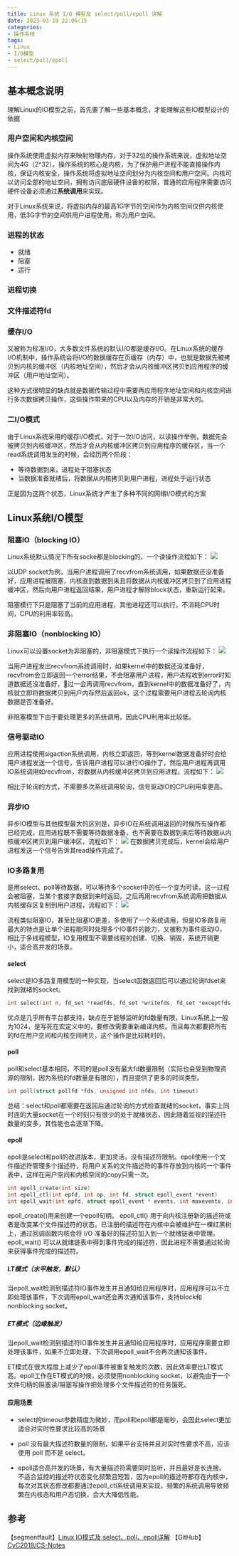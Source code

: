 ```yaml
---
title: Linux 系统 I/O 模型及 select/poll/epoll 详解
date: 2023-03-19 22:06:15
categories:
- 操作系统
tags:
- Linux
- I/O模型
- select/poll/epoll
---
```


## 基本概念说明
理解Linux的IO模型之前，首先要了解一些基本概念，才能理解这些IO模型设计的依据

### 用户空间和内核空间
操作系统使用虚拟内存来映射物理内存，对于32位的操作系统来说，虚拟地址空间为4G（2^32）。操作系统的核心是内核，为了保护用户进程不能直接操作内核，保证内核安全，操作系统将虚拟地址空间划分为内核空间和用户空间。内核可以访问全部的地址空间，拥有访问底层硬件设备的权限，普通的应用程序需要访问硬件设备必须通过**系统调用**来实现。

对于Linux系统来说，将虚拟内存的最高1G字节的空间作为内核空间仅供内核使用，低3G字节的空间供用户进程使用，称为用户空间。

### 进程的状态
- 就绪
- 阻塞
- 运行

### 进程切换

### 文件描述符fd

###  缓存I/O
又被称为标准I/O，大多数文件系统的默认I/O都是缓存I/O。在Linux系统的缓存I/O机制中，操作系统会将I/O的数据缓存在页缓存（内存）中，也就是数据先被拷贝到内核的缓冲区（内核地址空间），然后才会从内核缓冲区拷贝到应用程序的缓冲区（用户地址空间）。

这种方式很明显的缺点就是数据传输过程中需要再应用程序地址空间和内核空间进行多次数据拷贝操作，这些操作带来的CPU以及内存的开销是非常大的。

### 二I/O模式
由于Linux系统采用的缓存I/O模式，对于一次I/O访问，以读操作举例，数据先会被拷贝到内核缓冲区，然后才会从内核缓冲区拷贝到应用程序的缓存区，当一个read系统调用发生的时候，会经历两个阶段：
- 等待数据到来，进程处于阻塞状态
- 当数据准备就绪后，将数据从内核拷贝到用户进程，进程处于运行状态

正是因为这两个状态，Linux系统才产生了多种不同的网络I/O模式的方案

## Linux系统I/O模型
### 阻塞IO（blocking IO）
Linux系统默认情况下所有socke都是blocking的，一个读操作流程如下：
![](https://upload-images.jianshu.io/upload_images/14151453-5b4abb97fad3f18d.png?imageMogr2/auto-orient/strip%7CimageView2/2/w/1240)

以UDP socket为例，当用户进程调用了recvfrom系统调用，如果数据还没准备好，应用进程被阻塞，内核直到数据到来且将数据从内核缓冲区拷贝到了应用进程缓冲区，然后向用户进程返回结果，用户进程才解除block状态，重新运行起来。

阻塞模行下只是阻塞了当前的应用进程，其他进程还可以执行，不消耗CPU时间，CPU的利用率较高。

### 非阻塞IO（nonblocking IO）
Linux可以设置socket为非阻塞的，非阻塞模式下执行一个读操作流程如下：
![](https://upload-images.jianshu.io/upload_images/14151453-485bfdc370909781.png?imageMogr2/auto-orient/strip%7CimageView2/2/w/1240)

当用户进程发出recvfrom系统调用时，如果kernel中的数据还没准备好，recvfrom会立即返回一个error结果，不会阻塞用户进程，用户进程收到error时知道数据还没准备好，过一会再调用recvfrom，直到kernel中的数据准备好了，内核就立即将数据拷贝到用户内存然后返回ok，这个过程需要用户进程去轮询内核数据是否准备好。

非阻塞模型下由于要处理更多的系统调用，因此CPU利用率比较低。

### 信号驱动IO
应用进程使用sigaction系统调用，内核立即返回，等到kernel数据准备好时会给用户进程发送一个信号，告诉用户进程可以进行IO操作了，然后用户进程再调用IO系统调用如recvfrom，将数据从内核缓冲区拷贝到应用进程。流程如下：
![](https://upload-images.jianshu.io/upload_images/14151453-1f14b7a7da55a2bc.png?imageMogr2/auto-orient/strip%7CimageView2/2/w/1240)

相比于轮询的方式，不需要多次系统调用轮询，信号驱动IO的CPU利用率更高。

### 异步IO
异步IO模型与其他模型最大的区别是，异步IO在系统调用返回的时候所有操作都已经完成，应用进程既不需要等待数据准备，也不需要在数据到来后等待数据从内核缓冲区拷贝到用户缓冲区，流程如下：
![](https://upload-images.jianshu.io/upload_images/14151453-95971297cce5bd98.png?imageMogr2/auto-orient/strip%7CimageView2/2/w/1240)
在数据拷贝完成后，kernel会给用户进程发送一个信号告诉其read操作完成了。

### IO多路复用
是用select、poll等待数据，可以等待多个socket中的任一个变为可读，这一过程会被阻塞，当某个套接字数据到来时返回，之后再用recvfrom系统调用把数据从内核缓存区复制到用户进程，流程如下：
![](https://upload-images.jianshu.io/upload_images/14151453-8845990e0d75eb9a.png?imageMogr2/auto-orient/strip%7CimageView2/2/w/1240)

流程类似阻塞IO，甚至比阻塞IO更差，多使用了一个系统调用，但是IO多路复用最大的特点是让单个进程能同时处理多个IO事件的能力，又被称为事件驱动IO，相比于多线程模型，IO复用模型不需要线程的创建、切换、销毁，系统开销更小，适合高并发的场景。

####  select
select是IO多路复用模型的一种实现，当select函数返回后可以通过轮询fdset来找到就绪的socket。
```c
int select(int n, fd_set *readfds, fd_set *writefds, fd_set *exceptfds, struct timeval *timeout)
```

优点是几乎所有平台都支持，缺点在于能够监听的fd数量有限，Linux系统上一般为1024，是写死在宏定义中的，要修改需要重新编译内核。而且每次都要把所有的fd在用户空间和内核空间拷贝，这个操作是比较耗时的。

#### poll
poll和select基本相同，不同的是poll没有最大fd数量限制（实际也会受到物理资源的限制，因为系统的fd数量是有限的），而且提供了更多的时间类型。
```c
int poll(struct pollfd *fds, unsigned int nfds, int timeout)
```

总结：select和poll都需要在返回后通过轮询的方式检查就绪的socket，事实上同时连的大量socket在一个时刻只有很少的处于就绪状态，因此随着监视的描述符数量的变多，其性能也会逐渐下降。

#### epoll
epoll是select和poll的改进版本，更加灵活，没有描述符限制。epoll使用一个文件描述符管理多个描述符，将用户关系的文件描述符的事件存放到内核的一个事件表中，这样在用户空间和内核空间的copy只需一次。
```c
int epoll_create(int size)
int epoll_ctl(int epfd, int op, int fd, struct epoll_event *event)
int epoll_wait(int epfd, struct epoll_event * events, int maxevents, int timeout)
```
epoll_create()用来创建一个epoll句柄。
epoll_ctl() 用于向内核注册新的描述符或者是改变某个文件描述符的状态。已注册的描述符在内核中会被维护在一棵红黑树上，通过回调函数内核会将 I/O 准备好的描述符加入到一个就绪链表中管理。
 epoll_wait() 可以从就绪链表中得到事件完成的描述符，因此进程不需要通过轮询来获得事件完成的描述符。

##### LT模式（水平触发，默认）
当epoll_wait检测到描述符IO事件发生并且通知给应用程序时，应用程序可以不立即处理该事件，下次调用epoll_wait还会再次通知该事件，支持block和nonblocking socket。

##### ET模式（边缘触发）
当epoll_wait检测到描述符IO事件发生并且通知给应用程序时，应用程序需要立即处理该事件，如果不立即处理，下次调用epoll_wait不会再次通知该事件。

ET模式在很大程度上减少了epoll事件被重复触发的次数，因此效率要比LT模式高。epoll工作在ET模式的时候，必须使用nonblocking socket，以避免由于一个文件句柄的阻塞读/阻塞写操作把处理多个文件描述符的任务饿死。

#### 应用场景
- select的timeout参数精度为微妙，而poll和epoll都是毫秒，会因此select更加适合对实时性要求比较高的场景

- poll 没有最大描述符数量的限制，如果平台支持并且对实时性要求不高，应该使用 poll 而不是 select。

- epoll适合高并发的场景，有大量描述符需要同时监听，并且最好是长连接。
不适合监控的描述符状态变化频繁且短暂，因为epoll的描述符都存在内核中，每次对其状态修改都要通过epoll_ctl系统调用来实现，频繁的系统调用导致频繁在内核态和用户态切换，会大大降低性能。

## 参考
【segmentfault】[Linux IO模式及 select、poll、epoll详解](https://segmentfault.com/a/1190000003063859)
【GitHub】[CyC2018/CS-Notes](https://github.com/CyC2018/CS-Notes/blob/master/notes/Socket.md#%E4%B8%80io-%E6%A8%A1%E5%9E%8B)